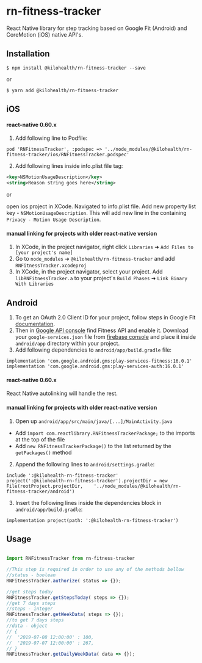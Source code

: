 
# rn-fitness-tracker

React Native library for step tracking based on Google Fit (Android) and CoreMotion (iOS) native API's.

## Installation
`$ npm install @kilohealth/rn-fitness-tracker --save`

or

`$ yarn add @kilohealth/rn-fitness-tracker`

## iOS

#### react-native 0.60.x

1. Add following line to Podfile:

`pod 'RNFitnessTracker', :podspec => '../node_modules/@kilohealth/rn-fitness-tracker/ios/RNFitnessTracker.podspec'`

2. Add following lines inside info.plist file <dict> tag:

```xml
<key>NSMotionUsageDescription</key>
<string>Reason string goes here</string>
``` 

or 

open ios project in XCode. Navigated to info.plist file. Add new property list key - `NSMotionUsageDescription`. This will add new line in the containing `Privacy - Motion Usage Description`.

#### manual linking for projects with older react-native version

1. In XCode, in the project navigator, right click `Libraries` ➜ `Add Files to [your project's name]`
2. Go to `node_modules` ➜ `@kilohealth/rn-fitness-tracker` and add `RNFitnessTracker.xcodeproj`
3. In XCode, in the project navigator, select your project. Add `libRNFitnessTracker.a` to your project's `Build Phases` ➜ `Link Binary With Libraries`

## Android

1. To get an OAuth 2.0 Client ID for your project, follow steps in Google Fit [documentation](https://developers.google.com/fit/android/get-api-key).
2. Then in [Google API console](https://console.developers.google.com) find Fitness API and enable it. Download your `google-services.json` file from [firebase console](https://console.firebase.google.com) and place it inside `android/app` directory within your project.
3. Add following dependencies to `android/app/build.gradle` file:

```
implementation 'com.google.android.gms:play-services-fitness:16.0.1'
implementation 'com.google.android.gms:play-services-auth:16.0.1'
```
#### react-native 0.60.x

React Native autolinking will handle the rest.

#### manual linking for projects with older react-native version

1. Open up `android/app/src/main/java/[...]/MainActivity.java`
  - Add `import com.reactlibrary.RNFitnessTrackerPackage;` to the imports at the top of the file
  - Add `new RNFitnessTrackerPackage()` to the list returned by the `getPackages()` method
2. Append the following lines to `android/settings.gradle`:
```
include ':@kilohealth-rn-fitness-tracker'
project(':@kilohealth-rn-fitness-tracker').projectDir = new File(rootProject.projectDir, 	'../node_modules/@kilohealth/rn-fitness-tracker/android')
```
3. Insert the following lines inside the dependencies block in `android/app/build.gradle`:
```
implementation project(path: ':@kilohealth-rn-fitness-tracker')
```

## Usage
```javascript

import RNFitnessTracker from rn-fitness-tracker

//This step is required in order to use any of the methods bellow
//status - boolean
RNFitnessTracker.authorize( status => {});

//get steps today
RNFitnessTracker.getStepsToday( steps => {});
//get 7 days steps
//steps - integer
RNFitnessTracker.getWeekData( steps => {});
//to get 7 days steps
//data - object 
// {
//  '2019-07-08 12:00:00' : 100,
//  '2019-07-07 12:00:00' : 267,
// }
RNFitnessTracker.getDailyWeekData( data => {});

```
 
